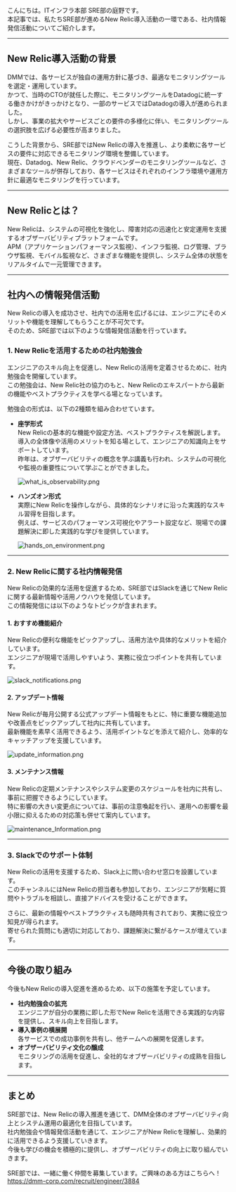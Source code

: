 こんにちは。ITインフラ本部 SRE部の庭野です。  
本記事では、私たちSRE部が進めるNew Relic導入活動の一環である、社内情報発信活動についてご紹介します。

---

## New Relic導入活動の背景

DMMでは、各サービスが独自の運用方針に基づき、最適なモニタリングツールを選定・運用しています。  
かつて、当時のCTOが就任した際に、モニタリングツールをDatadogに統一する働きかけがきっかけとなり、一部のサービスではDatadogの導入が進められました。  
しかし、事業の拡大やサービスごとの要件の多様化に伴い、モニタリングツールの選択肢を広げる必要性が高まりました。  

こうした背景から、SRE部ではNew Relicの導入を推進し、より柔軟に各サービスの要件に対応できるモニタリング環境を整備しています。  
現在、Datadog、New Relic、クラウドベンダーのモニタリングツールなど、さまざまなツールが併存しており、各サービスはそれぞれのインフラ環境や運用方針に最適なモニタリングを行っています。

---

## New Relicとは？

New Relicは、システムの可視化を強化し、障害対応の迅速化と安定運用を支援するオブザーバビリティプラットフォームです。  
APM（アプリケーションパフォーマンス監視）、インフラ監視、ログ管理、ブラウザ監視、モバイル監視など、さまざまな機能を提供し、システム全体の状態をリアルタイムで一元管理できます。

---

## 社内への情報発信活動

New Relicの導入を成功させ、社内での活用を広げるには、エンジニアにそのメリットや機能を理解してもらうことが不可欠です。  
そのため、SRE部では以下のような情報発信活動を行っています。

### 1. New Relicを活用するための社内勉強会

エンジニアのスキル向上を促進し、New Relicの活用を定着させるために、社内勉強会を開催しています。  
この勉強会は、New Relic社の協力のもと、New Relicのエキスパートから最新の機能やベストプラクティスを学べる場となっています。

勉強会の形式は、以下の2種類を組み合わせています。

- **座学形式**  
  New Relicの基本的な機能や設定方法、ベストプラクティスを解説します。  
  導入の全体像や活用のメリットを知る場として、エンジニアの知識向上をサポートしています。  
  昨年は、オブザーバビリティの概念を学ぶ講義も行われ、システムの可視化や監視の重要性について学ぶことができました。

  ![what_is_observability.png](new_relic_in_dmm_sre/what_is_observability.png)

- **ハンズオン形式**  
  実際にNew Relicを操作しながら、具体的なシナリオに沿った実践的なスキル習得を目指します。  
  例えば、サービスのパフォーマンス可視化やアラート設定など、現場での課題解決に即した実践的な学びを提供しています。

  ![hands_on_environment.png](new_relic_in_dmm_sre/hands_on_environment.png)

---

### 2. New Relicに関する社内情報発信

New Relicの効果的な活用を促進するため、SRE部ではSlackを通じてNew Relicに関する最新情報や活用ノウハウを発信しています。  
この情報発信には以下のようなトピックが含まれます。

#### **1. おすすめ機能紹介**
New Relicの便利な機能をピックアップし、活用方法や具体的なメリットを紹介しています。  
エンジニアが現場で活用しやすいよう、実務に役立つポイントを共有しています。

  ![slack_notifications.png](new_relic_in_dmm_sre/slack_notifications.png)

#### **2. アップデート情報**
New Relicが毎月公開する公式アップデート情報をもとに、特に重要な機能追加や改善点をピックアップして社内に共有しています。  
最新機能を素早く活用できるよう、活用ポイントなどを添えて紹介し、効率的なキャッチアップを支援しています。

  ![update_information.png](new_relic_in_dmm_sre/update_information.png)

#### **3. メンテナンス情報**
New Relicの定期メンテナンスやシステム変更のスケジュールを社内に共有し、事前に把握できるようにしています。  
特に影響の大きい変更点については、事前の注意喚起を行い、運用への影響を最小限に抑えるための対応策も併せて案内しています。

  ![maintenance_Information.png](new_relic_in_dmm_sre/maintenance_Information.png)

---

### 3. Slackでのサポート体制

New Relicの活用を支援するため、Slack上に問い合わせ窓口を設置しています。  
このチャンネルにはNew Relicの担当者も参加しており、エンジニアが気軽に質問やトラブルを相談し、直接アドバイスを受けることができます。

さらに、最新の情報やベストプラクティスも随時共有されており、実務に役立つ知見が得られます。  
寄せられた質問にも適切に対応しており、課題解決に繋がるケースが増えています。

---

## 今後の取り組み

今後もNew Relicの導入促進を進めるため、以下の施策を予定しています。

- **社内勉強会の拡充**  
  エンジニアが自分の業務に即した形でNew Relicを活用できる実践的な内容を提供し、スキル向上を目指します。
- **導入事例の横展開**  
  各サービスでの成功事例を共有し、他チームへの展開を促進します。
- **オブザーバビリティ文化の醸成**  
  モニタリングの活用を促進し、全社的なオブザーバビリティの成熟を目指します。

---

## まとめ

SRE部では、New Relicの導入推進を通じて、DMM全体のオブザーバビリティ向上とシステム運用の最適化を目指しています。  
社内勉強会や情報発信活動を通じて、エンジニアがNew Relicを理解し、効果的に活用できるよう支援していきます。  
今後も学びの機会を積極的に提供し、オブザーバビリティの向上に取り組んでいきます。


SRE部では、一緒に働く仲間を募集しています。ご興味のある方はこちらへ！  
https://dmm-corp.com/recruit/engineer/3884
